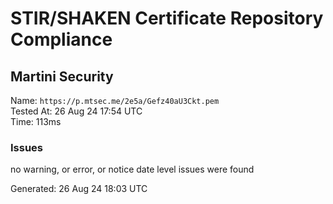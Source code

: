 # STIR/SHAKEN Certificate Repository Compliance

## Martini Security

Name: `https://p.mtsec.me/2e5a/Gefz40aU3Ckt.pem`\
Tested At: 26 Aug 24 17:54 UTC\
Time: 113ms

### Issues

no warning, or error, or notice date level issues were found

Generated: 26 Aug 24 18:03 UTC